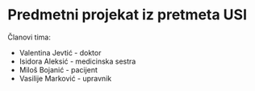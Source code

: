 # Predmetni projekat iz pretmeta USI

Članovi tima:
* Valentina Jevtić - doktor
* Isidora Aleksić - medicinska sestra
* Miloš Bojanić - pacijent
* Vasilije Marković - upravnik
